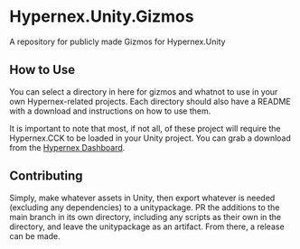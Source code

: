 # Hypernex.Unity.Gizmos
A repository for publicly made Gizmos for Hypernex.Unity

## How to Use

You can select a directory in here for gizmos and whatnot to use in your own Hypernex-related projects. Each directory should also have a README with a download and instructions on how to use them.

It is important to note that most, if not all, of these project will require the Hypernex.CCK to be loaded in your Unity project. You can grab a download from the [Hypernex Dashboard](https://play.hypernex.dev/).

## Contributing

Simply, make whatever assets in Unity, then export whatever is needed (excluding any dependencies) to a unitypackage. PR the additions to the main branch in its own directory, including any scripts as their own in the directory, and leave the unitypackage as an artifact. From there, a release can be made.

